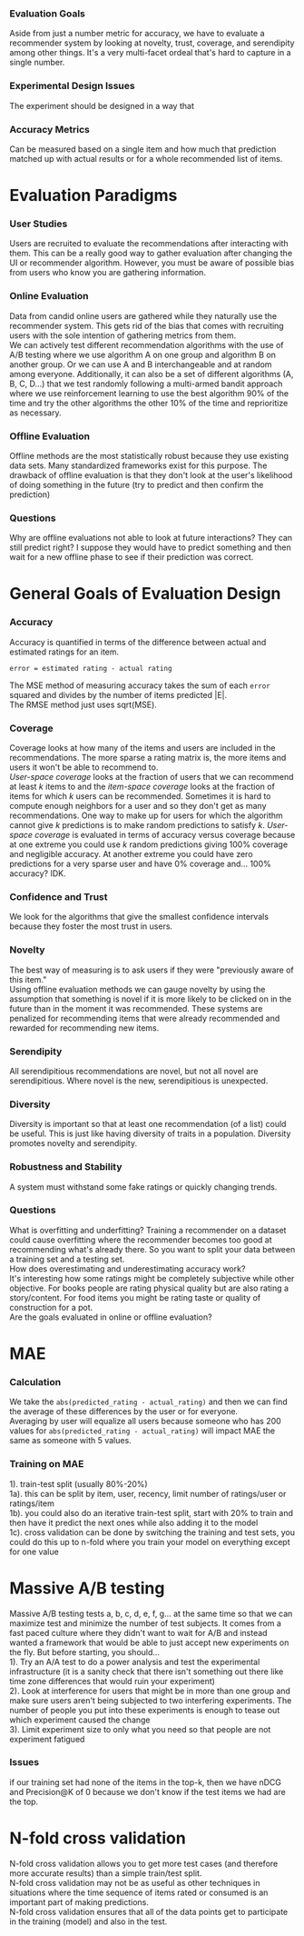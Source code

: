 ### Evaluation Goals
Aside from just a number metric for accuracy, we have to evaluate a recommender system by looking at novelty, trust, coverage, and serendipity among other things. It's a very multi-facet ordeal that's hard to capture in a single number.  

### Experimental Design Issues
The experiment should be designed in a way that 

### Accuracy Metrics
Can be measured based on a single item and how much that prediction matched up with actual results or for a whole recommended list of items. 

# Evaluation Paradigms

### User Studies
Users are recruited to evaluate the recommendations after interacting with them. This can be a really good way to gather evaluation after changing the UI or recommender algorithm. However, you must be aware of possible bias from users who know you are gathering information. 

### Online Evaluation
Data from candid online users are gathered while they naturally use the recommender system. This gets rid of the bias that comes with recruiting users with the sole intention of gathering metrics from them.  
We can actively test different recommendation algorithms with the use of A/B testing where we use algorithm A on one group and algorithm B on another group. Or we can use A and B interchangeable and at random among everyone. Additionally, it can also be a set of different algorithms (A, B, C, D...) that we test randomly following a multi-armed bandit approach where we use reinforcement learning to use the best algorithm 90% of the time and try the other algorithms the other 10% of the time and reprioritize as necessary.  

### Offline Evaluation
Offline methods are the most statistically robust because they use existing data sets. Many standardized frameworks exist for this purpose. The drawback of offline evaluation is that they don't look at the user's likelihood of doing something in the future (try to predict and then confirm the prediction)

### Questions
Why are offline evaluations not able to look at future interactions? They can still predict right? I suppose they would have to predict something and then wait for a new offline phase to see if their prediction was correct. 

# General Goals of Evaluation Design

### Accuracy
Accuracy is quantified in terms of the difference between actual and estimated ratings for an item.  
```
error = estimated rating - actual rating
```
The MSE method of measuring accuracy takes the sum of each ```error``` squared and divides by the number of items predicted |E|.  
The RMSE method just uses sqrt(MSE).  

### Coverage
Coverage looks at how many of the items and users are included in the recommendations. The more sparse a rating matrix is, the more items and users it won't be able to recommend to.  
*User-space coverage* looks at the fraction of users that we can recommend at least *k* items to and the *item-space coverage* looks at the fraction of items for which *k* users can be recommended. Sometimes it is hard to compute enough neighbors for a user and so they don't get as many recommendations. One way to make up for users for which the algorithm cannot give *k* predictions is to make random predictions to satisfy *k*. *User-space coverage* is evaluated in terms of accuracy versus coverage because at one extreme you could use *k* random predictions giving 100% coverage and negligible accuracy. At another extreme you could have zero predictions for a very sparse user and have 0% coverage and... 100% accuracy? IDK.  

### Confidence and Trust
We look for the algorithms that give the smallest confidence intervals because they foster the most trust in users. 

### Novelty
The best way of measuring is to ask users if they were "previously aware of this item."  
Using offline evaluation methods we can gauge novelty by using the assumption that something is novel if it is more likely to be clicked on in the future than in the moment it was recommended. These systems are penalized for recommending items that were already recommended and rewarded for recommending new items. 

### Serendipity
All serendipitious recommendations are novel, but not all novel are serendipitious. Where novel is the new, serendipitious is unexpected. 

### Diversity
Diversity is important so that at least one recommendation (of a list) could be useful. This is just like having diversity of traits in a population. Diversity promotes novelty and serendipity.  

### Robustness and Stability
A system must withstand some fake ratings or quickly changing trends.  

### Questions
What is overfitting and underfitting? Training a recommender on a dataset could cause overfitting where the recommender becomes too good at recommending what's already there. So you want to split your data between a training set and a testing set.   
How does overestimating and underestimating accuracy work?  
It's interesting how some ratings might be completely subjective while other objective. For books people are rating physical quality but are also rating a story/content. For food items you might be rating taste or quality of construction for a pot.  
Are the goals evaluated in online or offline evaluation?

# MAE

### Calculation
We take the ```abs(predicted_rating - actual_rating)``` and then we can find the average of these differences by the user or for everyone.  
Averaging by user will equalize all users because someone who has 200 values for ```abs(predicted_rating - actual_rating)``` will impact MAE the same as someone with 5 values. 

### Training on MAE
1). train-test split (usually 80%-20%)  
1a). this can be split by item, user, recency, limit number of ratings/user or ratings/item  
1b). you could also do an iterative train-test split, start with 20% to train and then have it predict the next ones while also adding it to the model  
1c). cross validation can be done by switching the training and test sets, you could do this up to n-fold where you train your model on everything except for one value

# Massive A/B testing
Massive A/B testing tests a, b, c, d, e, f, g... at the same time so that we can maximize test and minimize the number of test subjects. It comes from a fast paced culture where they didn't want to wait for A/B and instead wanted a framework that would be able to just accept new experiments on the fly. But before starting, you should...    
1). Try an A/A test to do a power analysis and test the experimental infrastructure (it is a sanity check that there isn't something out there like time zone differences that would ruin your experiment)  
2). Look at interference for users that might be in more than one group and make sure users aren't being subjected to two interfering experiments. The number of people you put into these experiments is enough to tease out which experiment caused the change  
3). Limit experiment size to only what you need so that people are not experiment fatigued  

### Issues
if our training set had none of the items in the top-k, then we have nDCG and Precision@K of 0 because we don't know if the test items we had are the top. 

# N-fold cross validation
N-fold cross validation allows you to get more test cases (and therefore more accurate results) than a simple train/test split.  
N-fold cross validation may not be as useful as other techniques in situations where the time sequence of items rated or consumed is an important part of making predictions.   
N-fold cross validation ensures that all of the data points get to participate in the training (model) and also in the test.  

